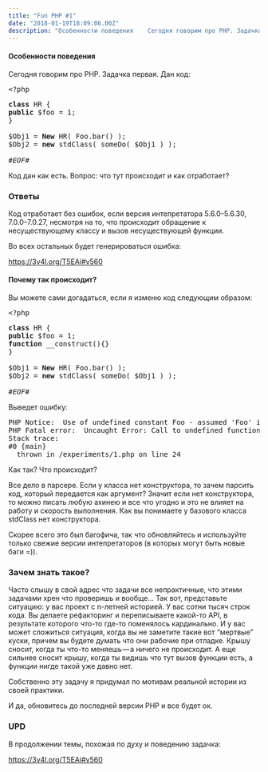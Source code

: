 ```yaml
---
title: "Fun PHP #1"
date: "2018-01-19T18:09:06.00Z"
description: "Особенности поведения    Сегодня говорим про PHP. Задачка первая. Дан код:  <?php  class HR { public $foo = 1; }  $Obj1 = New HR"
---
```


<h4>Особенности поведения</h4>

<p>Сегодня говорим про PHP. Задачка первая. Дан код:</p>
<pre>&lt;?php</pre>
<pre><strong>class</strong> HR {<br><strong>public</strong> $foo = 1;<br>}<br><br>$Obj1 = <strong>New</strong> HR( Foo.bar() );<br>$Obj2 = <strong>new</strong> stdClass( someDo( $Obj1 ) );<br><br><em>#EOF#</em></pre>
<p>Код дан как есть. Вопрос: что тут происходит и как отработает?</p>
<h3>Ответы</h3>
<p>Код отработает без ошибок, если версия интепретатора 5.6.0–5.6.30, 7.0.0–7.0.27, несмотря на то, что происходит обращение к несуществующему классу и вызов несуществующей функции.</p>
<p>Во всех остальных будет генерироваться ошибка:</p>
<p><a href="https://3v4l.org/T5EAi#v560">https://3v4l.org/T5EAi#v560</a></p>
<h4>Почему так происходит?</h4>
<p>Вы можете сами догадаться, если я изменю код следующим образом:</p>
<pre>&lt;?php</pre>
<pre><strong>class</strong> HR {<br><strong>public</strong> $foo = 1;<br><strong>function</strong> __construct(){}<br>}<br><br>$Obj1 = <strong>New</strong> HR( Foo.bar() );<br>$Obj2 = <strong>new</strong> stdClass( someDo( $Obj1 ) );<br><br><em>#EOF#</em></pre>
<p>Выведет ошибку:</p>
<pre>PHP Notice:  Use of undefined constant Foo - assumed 'Foo' in /experiments/1.php on line 24<br>PHP Fatal error:  Uncaught Error: Call to undefined function bar() in /experiments/1.php:24<br>Stack trace:<br>#0 {main}<br>  thrown in /experiments/1.php on line 24</pre>
<p>Как так? Что происходит?</p>
<p>Все дело в парсере. Если у класса нет конструктора, то зачем парсить код, который передается как аргумент? Значит если нет конструктора, то можно писать любую ахинею и все что угодно и это не влияет на работу и скорость выполнения. Как вы понимаете у базового класса stdClass нет конструктора.</p>
<p>Скорее всего это был багофича, так что обновляйтесь и используйте только свежие версии интепретаторов (в которых могут быть новые баги =)).</p>
<h3>Зачем знать такое?</h3>
<p>Часто слышу в свой адрес что задачи все непрактичные, что этими задачами хрен что проверишь и вообще… Так вот, представьте ситуацию: у вас проект с n-летней историей. У вас сотни тысяч строк кода. Вы делаете рефакторинг и переписываете какой-то API, в результате которого что-то где-то поменялось кардинально. И у вас может сложиться ситуация, когда вы не заметите такие вот “мертвые” куски, причем вы будете думать что они рабочие при отладке. Крышу сносит, когда ты что-то меняешь — а ничего не происходит. А еще сильнее сносит крышу, когда ты видишь что тут вызов функции есть, а функции нигде такой уже давно нет.</p>
<p>Собственно эту задачу я придумал по мотивам реальной истории из своей практики.</p>
<p>И да, обновитесь до последней версии PHP и все будет ок.</p>
<h3>UPD</h3>
<p>В продолжении темы, похожая по духу и поведению задачка:</p>
<p><a href="https://3v4l.org/T5EAi#v560">https://3v4l.org/T5EAi#v560</a></p>


